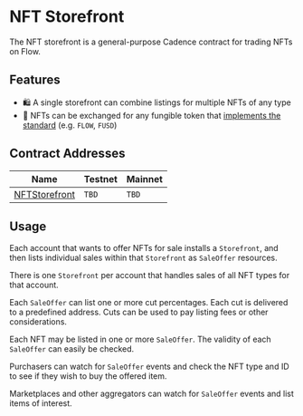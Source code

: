 # NFT Storefront

The NFT storefront is a general-purpose Cadence 
contract for trading NFTs on Flow.

## Features 

- :shopping: A single storefront can combine listings for multiple NFTs of any type
- :currency_exchange:	NFTs can be exchanged for any fungible token that [implements the standard](https://github.com/onflow/flow-ft) (e.g. `FLOW`, `FUSD`)

## Contract Addresses 

|Name|Testnet|Mainnet|
|----|-------|-------|
|[NFTStorefront](contracts/NFTStorefront.cdc)|`TBD`|`TBD`|

## Usage

Each account that wants to offer NFTs for sale installs a `Storefront`,
and then lists individual sales within that `Storefront` as `SaleOffer` resources.

There is one `Storefront` per account that handles sales of all NFT types
for that account.

Each `SaleOffer` can list one or more cut percentages. 
Each cut is delivered to a predefined address. 
Cuts can be used to pay listing fees or other considerations.

Each NFT may be listed in one or more `SaleOffer`. 
The validity of each `SaleOffer` can easily be checked.

Purchasers can watch for `SaleOffer` events and check the NFT type and
ID to see if they wish to buy the offered item.

Marketplaces and other aggregators can watch for `SaleOffer` events
and list items of interest.
